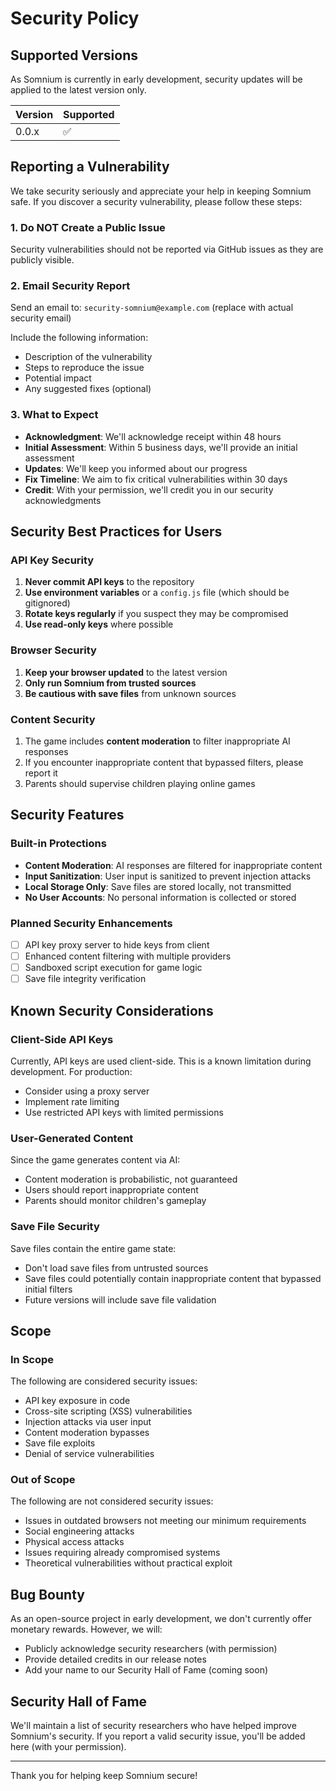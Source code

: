 # Security Policy

## Supported Versions

As Somnium is currently in early development, security updates will be applied to the latest version only.

| Version | Supported          |
| ------- | ------------------ |
| 0.0.x   | :white_check_mark: |

## Reporting a Vulnerability

We take security seriously and appreciate your help in keeping Somnium safe. If you discover a security vulnerability, please follow these steps:

### 1. Do NOT Create a Public Issue

Security vulnerabilities should not be reported via GitHub issues as they are publicly visible.

### 2. Email Security Report

Send an email to: `security-somnium@example.com` (replace with actual security email)

Include the following information:

- Description of the vulnerability
- Steps to reproduce the issue
- Potential impact
- Any suggested fixes (optional)

### 3. What to Expect

- **Acknowledgment**: We'll acknowledge receipt within 48 hours
- **Initial Assessment**: Within 5 business days, we'll provide an initial assessment
- **Updates**: We'll keep you informed about our progress
- **Fix Timeline**: We aim to fix critical vulnerabilities within 30 days
- **Credit**: With your permission, we'll credit you in our security acknowledgments

## Security Best Practices for Users

### API Key Security

1. **Never commit API keys** to the repository
2. **Use environment variables** or a `config.js` file (which should be gitignored)
3. **Rotate keys regularly** if you suspect they may be compromised
4. **Use read-only keys** where possible

### Browser Security

1. **Keep your browser updated** to the latest version
2. **Only run Somnium from trusted sources**
3. **Be cautious with save files** from unknown sources

### Content Security

1. The game includes **content moderation** to filter inappropriate AI responses
2. If you encounter inappropriate content that bypassed filters, please report it
3. Parents should supervise children playing online games

## Security Features

### Built-in Protections

- **Content Moderation**: AI responses are filtered for inappropriate content
- **Input Sanitization**: User input is sanitized to prevent injection attacks
- **Local Storage Only**: Save files are stored locally, not transmitted
- **No User Accounts**: No personal information is collected or stored

### Planned Security Enhancements

- [ ] API key proxy server to hide keys from client
- [ ] Enhanced content filtering with multiple providers
- [ ] Sandboxed script execution for game logic
- [ ] Save file integrity verification

## Known Security Considerations

### Client-Side API Keys

Currently, API keys are used client-side. This is a known limitation during development. For production:

- Consider using a proxy server
- Implement rate limiting
- Use restricted API keys with limited permissions

### User-Generated Content

Since the game generates content via AI:

- Content moderation is probabilistic, not guaranteed
- Users should report inappropriate content
- Parents should monitor children's gameplay

### Save File Security

Save files contain the entire game state:

- Don't load save files from untrusted sources
- Save files could potentially contain inappropriate content that bypassed initial filters
- Future versions will include save file validation

## Scope

### In Scope

The following are considered security issues:

- API key exposure in code
- Cross-site scripting (XSS) vulnerabilities
- Injection attacks via user input
- Content moderation bypasses
- Save file exploits
- Denial of service vulnerabilities

### Out of Scope

The following are not considered security issues:

- Issues in outdated browsers not meeting our minimum requirements
- Social engineering attacks
- Physical access attacks
- Issues requiring already compromised systems
- Theoretical vulnerabilities without practical exploit

## Bug Bounty

As an open-source project in early development, we don't currently offer monetary rewards. However, we will:

- Publicly acknowledge security researchers (with permission)
- Provide detailed credits in our release notes
- Add your name to our Security Hall of Fame (coming soon)

## Security Hall of Fame

We'll maintain a list of security researchers who have helped improve Somnium's security. If you report a valid security issue, you'll be added here (with your permission).

---

Thank you for helping keep Somnium secure!
